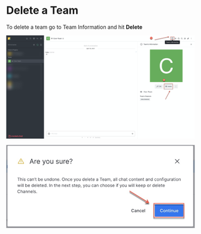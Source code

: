 # Delete a Team

To delete a team go to Team Information and hit **Delete**

![](../../../../.gitbook/assets/image%20%28348%29.png)

![](../../../../.gitbook/assets/image%20%28344%29.png)

## 

